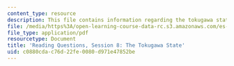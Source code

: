 ```yaml
---
content_type: resource
description: This file contains information regarding the tokugawa state.
file: /media/https%3A/open-learning-course-data-rc.s3.amazonaws.com/es-272-culture-tech-spring-2003/c0880cdac76d22fe0080d971e47852be_MITES_272S03_q08.pdf
file_type: application/pdf
resourcetype: Document
title: 'Reading Questions, Session 8: The Tokugawa State'
uid: c0880cda-c76d-22fe-0080-d971e47852be
---
```

